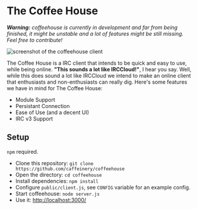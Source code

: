 # The Coffee House

_**Warning:** coffeehouse is currently in development and far from being finished, it might be unstable and a lot of features might be still missing. Feel free to contribute!_

![screenshot of the coffeehouse client](https://raw.githubusercontent.com/caffeinery/coffeehouse/master/screenshot.png)

The Coffee House is a IRC client that intends to be quick and easy to use, while being online. **"This sounds a lot like IRCCloud!"**, I hear you say. Well, while this does sound a lot like IRCCloud we intend to make an online client that enthusiasts and non-enthusiasts can really dig. Here's some features we have in mind for The Coffee House:
 - Module Support
 - Persistant Connection
 - Ease of Use (and a decent UI)
 - IRC v3 Support

## Setup

`npm` required.

* Clone this repository: `git clone https://github.com/caffeinery/coffeehouse`
* Open the directory: `cd coffeehouse`
* Install dependencies: `npm install`
* Configure `public/client.js`, see `CONFIG` variable for an example config.
* Start coffeehouse: `node server.js`
* Use it: [http://localhost:3000/](http://localhost:3000/)
